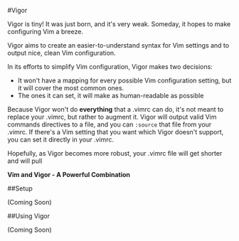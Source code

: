 #Vigor

Vigor is tiny! It was just born, and it's very weak. Someday, it hopes to make
configuring Vim a breeze.

Vigor aims to create an easier-to-understand syntax for Vim settings and to
output nice, clean Vim configuration.

In its efforts to simplify Vim configuration, Vigor makes two decisions:

- It won't have a mapping for every possible Vim configuration setting, but it
  will cover the most common ones.
- The ones it can set, it will make as human-readable as possible

Because Vigor won't do **everything** that a .vimrc can do, it's not meant to
replace your .vimrc, but rather to augment it. Vigor will output valid Vim
commands directives to a file, and you can `:source` that file from your
.vimrc. If there's a Vim setting that you want which Vigor doesn't support,
you can set it directly in your .vimrc. 

Hopefully, as Vigor becomes more robust, your .vimrc file will get shorter and
will pull

**Vim and Vigor - A Powerful Combination**

##Setup

(Coming Soon)

##Using Vigor

(Coming Soon)

